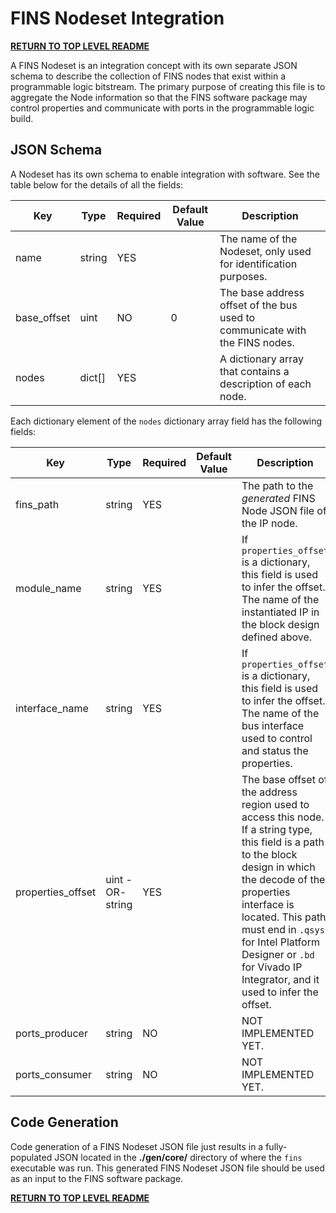 # FINS Nodeset Integration

**[RETURN TO TOP LEVEL README](../README.md)**

A FINS Nodeset is an integration concept with its own separate JSON schema to describe the collection of FINS nodes that exist within a programmable logic bitstream. The primary purpose of creating this file is to aggregate the Node information so that the FINS software package may control properties and communicate with ports in the programmable logic build.

## JSON Schema

A Nodeset has its own schema to enable integration with software. See the table below for the details of all the fields:

| Key         | Type   | Required | Default Value | Description |
| ----------- | ------ | -------- | ------------- | ----------- |
| name        | string | YES      |               | The name of the Nodeset, only used for identification purposes. |
| base_offset | uint   | NO       |             0 | The base address offset of the bus used to communicate with the FINS nodes. |
| nodes       | dict[] | YES      |               | A dictionary array that contains a description of each node. |

Each dictionary element of the `nodes` dictionary array field has the following fields:

| Key               | Type              | Required | Default Value | Description |
| ----------------- | ----------------- | -------- | ------------- | ----------- |
| fins_path         | string            | YES      |               | The path to the *generated* FINS Node JSON file of the IP node. |
| module_name       | string            | YES      |               | If `properties_offset` is a dictionary, this field is used to infer the offset. The name of the instantiated IP in the block design defined above. |
| interface_name    | string            | YES      |               | If `properties_offset` is a dictionary, this field is used to infer the offset. The name of the bus interface used to control and status the properties. |
| properties_offset | uint -OR- string  | YES      |               | The base offset of the address region used to access this node. If a string type, this field is a path to the block design in which the decode of the properties interface is located. This path must end in `.qsys` for Intel Platform Designer or `.bd` for Vivado IP Integrator, and it used to infer the offset. |
| ports_producer    | string            | NO       |               | NOT IMPLEMENTED YET. |
| ports_consumer    | string            | NO       |               | NOT IMPLEMENTED YET. |

## Code Generation

Code generation of a FINS Nodeset JSON file just results in a fully-populated JSON located in the **./gen/core/** directory of where the `fins` executable was run. This generated FINS Nodeset JSON file should be used as an input to the FINS software package.

**[RETURN TO TOP LEVEL README](../README.md)**